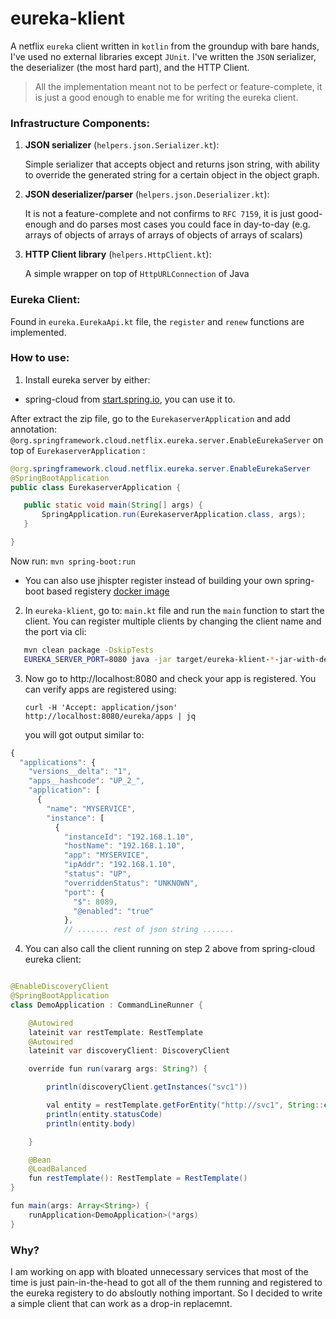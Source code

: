 # eureka-klient

A netflix `eureka` client written in `kotlin` from the groundup with bare hands, I've used no external libraries except `JUnit`.
I've written the `JSON` serializer, the deserializer (the most hard part), and the HTTP Client.

> All the implementation meant not to be perfect or feature-complete, it is just a good enough to enable me for writing the eureka client.

### Infrastructure Components:
1. **JSON serializer** (`helpers.json.Serializer.kt`):

    Simple serializer that accepts object and returns json string, with ability to override the generated string for a certain object in the object graph.

2. **JSON deserializer/parser** (`helpers.json.Deserializer.kt`):

    It is not a feature-complete and not confirms to `RFC 7159`, it is just good-enough and do parses most cases you could face in day-to-day (e.g. arrays of objects of arrays of arrays of objects of arrays of scalars)

3. **HTTP Client library** (`helpers.HttpClient.kt`):

    A simple wrapper on top of `HttpURLConnection` of Java

### Eureka Client:
Found in `eureka.EurekaApi.kt` file, the `register` and `renew` functions are implemented.

### How to use:
1. Install eureka server by either:

 * spring-cloud from [start.spring.io](https://start.spring.io/starter.zip?type=maven-project&language=java&bootVersion=2.1.5.RELEASE&baseDir=eurekaserver&groupId=com.example&artifactId=eurekaserver&name=eurekaserver&description=Demo%20project%20for%20Spring%20Boot&packageName=com.example.eurekaserver&packaging=jar&javaVersion=1.8&style=cloud-eureka-server), you can use it to.

  After extract the zip file, go to the `EurekaserverApplication` and add annotation: `@org.springframework.cloud.netflix.eureka.server.EnableEurekaServer`  on top of `EurekaserverApplication` :
  ```java
 @org.springframework.cloud.netflix.eureka.server.EnableEurekaServer
 @SpringBootApplication
 public class EurekaserverApplication {

     public static void main(String[] args) {
         SpringApplication.run(EurekaserverApplication.class, args);
     }

 }
 ```
   Now run:
   `mvn spring-boot:run`
  
  * You can also use jhispter register instead of building your own spring-boot based registery [docker image](https://hub.docker.com/r/jhipster/jhipster-registry)
 
2. In `eureka-klient`, go to: `main.kt` file and run the `main` function to start the client.
  You can register multiple clients by changing the client name and the port via cli:
```bash  
   mvn clean package -DskipTests
   EUREKA_SERVER_PORT=8080 java -jar target/eureka-klient-*-jar-with-dependencies.jar svc1 8081
```
3. Now go to http://localhost:8080 and check your app is registered. You can verify apps are registered using:

   `curl -H 'Accept: application/json'  http://localhost:8080/eureka/apps | jq`

    you will got output similar to:

```js
{
  "applications": {
    "versions__delta": "1",
    "apps__hashcode": "UP_2_",
    "application": [
      {
        "name": "MYSERVICE",
        "instance": [
          {
            "instanceId": "192.168.1.10",
            "hostName": "192.168.1.10",
            "app": "MYSERVICE",
            "ipAddr": "192.168.1.10",
            "status": "UP",
            "overriddenStatus": "UNKNOWN",
            "port": {
              "$": 8089,
              "@enabled": "true"
            },
            // ....... rest of json string ....... 
```
4. You can also call the client running on step 2 above from spring-cloud eureka client:

```java

@EnableDiscoveryClient
@SpringBootApplication
class DemoApplication : CommandLineRunner {

    @Autowired
    lateinit var restTemplate: RestTemplate
    @Autowired
    lateinit var discoveryClient: DiscoveryClient

    override fun run(vararg args: String?) {

        println(discoveryClient.getInstances("svc1"))

        val entity = restTemplate.getForEntity("http://svc1", String::class.java)
        println(entity.statusCode)
        println(entity.body)

    }

    @Bean
    @LoadBalanced
    fun restTemplate(): RestTemplate = RestTemplate()
}

fun main(args: Array<String>) {
    runApplication<DemoApplication>(*args)
}

```
### Why?
I am working on app with bloated unnecessary services that most of the time is just pain-in-the-head to got all of the them running and registered to the eureka registery to do absloutly nothing important. So I decided to write a simple client that can work as a drop-in replacemnt.
